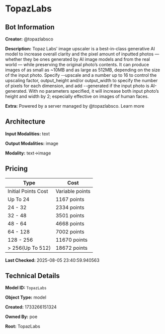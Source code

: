 # TopazLabs

## Bot Information

**Creator:** @topazlabsco

**Description:** Topaz Labs’ image upscaler is a best-in-class generative AI model to increase overall clarity and the pixel amount of inputted photos — whether they be ones generated by AI image models and from the real world — while preserving the original photo’s contents. It can produce images of as small as ~10MB and as large as 512MB, depending on the size of the input photo. Specify --upscale and a number up to 16 to control the upscaling factor, output_height and/or output_width to specify the number of pixels for each dimension, and add --generated if the input photo is AI-generated. With no parameters specified, it will increase both input photo’s height and width by 2; especially effective on images of human faces.

**Extra:** Powered by a server managed by @topazlabsco. Learn more


## Architecture

**Input Modalities:** text

**Output Modalities:** image

**Modality:** text->image


## Pricing

| Type | Cost |
|------|------|
| Initial Points Cost | Variable points |
| Up To 24 | 1167 points |
| 24 - 32 | 2334 points |
| 32 - 48 | 3501 points |
| 48 - 64 | 4668 points |
| 64 - 128 | 7002 points |
| 128 - 256 | 11670 points |
| > 256(Up To 512) | 18672 points |

**Last Checked:** 2025-08-05 23:40:59.940563


## Technical Details

**Model ID:** `TopazLabs`

**Object Type:** model

**Created:** 1733266151324

**Owned By:** poe

**Root:** TopazLabs
